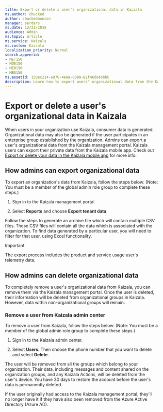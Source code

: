```yaml
---
title: Export or delete a user's organizational data in Kaizala
ms.author: chucked
author: chuckedmonson
manager: serdars
ms.date: 12/21/2018
audience: Admin
ms.topic: article
ms.service: Kaizala
ms.custom: Kaizala
localization_priority: Normal
search.appverid:
- MET150
- MOE150
- MED150
- MBS150
ms.assetid: 150ec214-a070-4e8a-8509-82f46d84bbb6
description: Learn how to export users' organizational data from the Kaizala management portal.
---
```


# Export or delete a user's organizational data in Kaizala

When users in your organization use Kaizala, consumer data is generated. Organizational data may also be generated if the user participates in an enterprise group established by the organization. Admins can export a user's organizational data from the Kaizala management portal. Kaizala users can export their private data from the Kaizala mobile app. Check out [Export or delete your data in the Kaizala mobile app](export-or-delete-your-data.md) for more info. 
  
## How admins can export organizational data

To export an organization's data from Kaizala, follow the steps below: 
(Note: You must be a member of the global admin role group to complete these steps.)
  
1. Sign in to the Kaizala management portal.
    
2. Select **Reports** and choose **Export tenant data**.
    
Follow the steps to generate an archive file which will contain multiple CSV files. These CSV files will contain all the data which is associated with the organization. To find data generated by a particular user, you will need to filter for that user, using Excel functionality.
  
> [!IMPORTANT]
> The export process includes the product and service usage user's telemetry data. 
  
## How admins can delete organizational data

To completely remove a user's organizational data from Kaizala, you can remove them via the Kaizala management portal. Once the user is deleted, their information will be deleted from organizational groups in Kaizala. However, data within non-organizational groups will remain.
  
### Remove a user from Kaizala admin center

To remove a user from Kaizala, follow the steps below:
(Note: You must be a member of the global admin role group to complete these steps.)
  
1. Sign in to the Kaizala admin center.
    
2. Select **Users**. Then choose the phone number that you want to delete and select **Delete**.
    
The user will be removed from all the groups which belong to your organization. Their data, including messages and content shared on the organization groups, and any Kaizala Actions, will be deleted from the user's device. You have 30 days to restore the account before the user's data is permanently deleted.
  
If the user originally had access to the Kaizala management portal, they'll no longer have it if they have also been removed from the Azure Active Directory (Azure AD).
  

